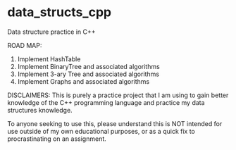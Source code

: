# data_structs_cpp
Data structure practice in C++

ROAD MAP:

1. Implement HashTable<T>
2. Implement BinaryTree and associated algorithms
3. Implement 3-ary Tree and associated algorithms
4. Implement Graphs and associated algorithms

DISCLAIMERS:
This is purely a practice project that I am using to gain better knowledge of the C++ programming language and practice my data structures knowledge.

To anyone seeking to use this, please understand this is NOT intended for use outside of my own educational purposes, or as a quick fix to procrastinating on an assignment.
